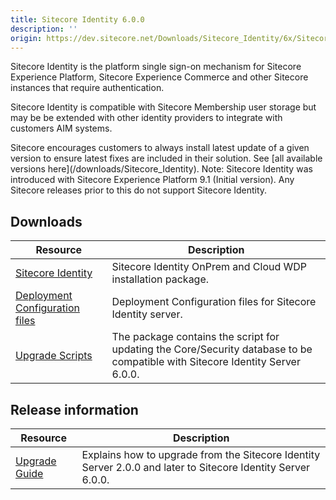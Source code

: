 ```yaml
---
title: Sitecore Identity 6.0.0
description: ''
origin: https://dev.sitecore.net/Downloads/Sitecore_Identity/6x/Sitecore_Identity_600
---
```


Sitecore Identity is the platform single sign-on mechanism for Sitecore Experience Platform, Sitecore Experience Commerce and other Sitecore instances that require authentication.

Sitecore Identity is compatible with Sitecore Membership user storage but may be be extended with other identity providers to integrate with customers AIM systems.

  <Alert variant='warning' mb={4}>
    <AlertIcon />
    Sitecore encourages customers to always install latest update of a given version to ensure latest fixes are included in their solution. See [all available versions here](/downloads/Sitecore_Identity).
  </Alert>
  
  <Alert variant='warning' mb={4}>
    <AlertIcon />
    Note: Sitecore Identity was introduced with Sitecore Experience Platform 9.1 (Initial version). Any Sitecore releases prior to this do not support Sitecore Identity.
  </Alert>
  

## Downloads

 | Resource | Description |
 | --- | --- |
 | [Sitecore Identity](https://scdp.blob.core.windows.net/downloads/Sitecore%20Identity/6x/Sitecore%20Identity%20600/Secure/Sitecore.IdentityServer.6.0.0-r00301.scwdp.zip) | Sitecore Identity OnPrem and Cloud WDP installation package. |
 | [Deployment Configuration files](https://scdp.blob.core.windows.net/downloads/Sitecore%20Identity/6x/Sitecore%20Identity%20600/Secure/IdentityServer%20Deployment%20Configuration%206.0.0.zip) | Deployment Configuration files for Sitecore Identity server. |
 | [Upgrade Scripts](https://scdp.blob.core.windows.net/downloads/Sitecore%20Identity/6x/Sitecore%20Identity%20600/Secure/Sitecore.IdentityServer.UpgradeScripts.6.0.0.zip) | The package contains the script for updating the Core/Security database to be compatible with Sitecore Identity Server 6.0.0. |

## Release information

 | Resource | Description |
 | --- | --- |
 | [Upgrade Guide](https://scdp.blob.core.windows.net/downloads/Sitecore%20Identity/6x/Sitecore%20Identity%20600/Secure/Sitecore-Identity-Server-6.0.0-Upgrade-Guide-en.pdf) | Explains how to upgrade from the Sitecore Identity Server 2.0.0 and later to Sitecore Identity Server 6.0.0. |